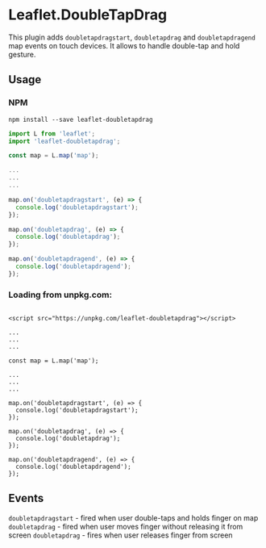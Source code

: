 # Leaflet.DoubleTapDrag

This plugin adds `doubletapdragstart`, `doubletapdrag` and `doubletapdragend` map events on touch devices.
It allows to handle double-tap and hold gesture.

## Usage

### NPM

`npm install --save leaflet-doubletapdrag`

```js
import L from 'leaflet';
import 'leaflet-doubletapdrag';

const map = L.map('map');

...
...
...

map.on('doubletapdragstart', (e) => {
  console.log('doubletapdragstart');
});

map.on('doubletapdrag', (e) => {
  console.log('doubletapdrag');
});

map.on('doubletapdragend', (e) => {
  console.log('doubletapdragend');
});
```

### Loading from unpkg.com:

```

<script src="https://unpkg.com/leaflet-doubletapdrag"></script>

...
...
...

const map = L.map('map');

...
...
...

map.on('doubletapdragstart', (e) => {
  console.log('doubletapdragstart');
});

map.on('doubletapdrag', (e) => {
  console.log('doubletapdrag');
});

map.on('doubletapdragend', (e) => {
  console.log('doubletapdragend');
});
```

## Events

`doubletapdragstart` - fired when user double-taps and holds finger on map
`doubletapdrag` - fired when user moves finger without releasing it from screen
`doubletapdrag` - fires when user releases finger from screen

